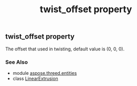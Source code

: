 ﻿---
title: twist_offset property
second_title: Aspose.3D for Python via .NET API References
description: 
type: docs
weight: 220
url: /python-net/aspose.threed.entities/linearextrusion/twist_offset/
is_root: false
---

## twist_offset property


The offset that used in twisting, default value is (0, 0, 0).

### See Also
* module [aspose.threed.entities](../../)
* class [LinearExtrusion](/3d/python-net/aspose.threed.entities/linearextrusion)
